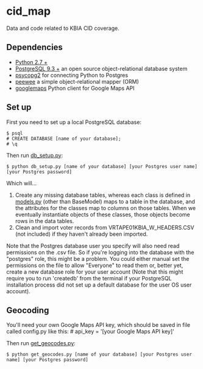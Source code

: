 cid_map
=======

Data and code related to KBIA CID coverage.

Dependencies
------------

*	[Python 2.7 +](https://www.python.org/ "Python 2.7")
*	[PostgreSQL 9.3 +](http://www.postgresql.org/ "PostgreSQL") an open source object-relational database system
*	[psycopg2](http://initd.org/psycopg/ "psycopg2") for connecting Python to Postgres
*	[peewee](https://peewee.readthedocs.org/en/latest/) a simple object-relational mapper (ORM)
*	[googlemaps](https://github.com/googlemaps/google-maps-services-python "googlemaps") Python client for Google Maps API

Set up
------

First you need to set up a local PostgreSQL database:

	$ psql
	# CREATE DATABASE [name of your database];
	# \q

Then run [db_setup.py](https://github.com/gordonje/cid_map/blob/master/db_setup.py):

	$ python db_setup.py [name of your database] [your Postgres user name] [your Postgres password]

Which will...

1.	Create any missing database tables, whereas each class is defined in [models.py](https://github.com/ireapps/cid_map/blob/master/models.py) (other than BaseModel) maps to a table in the database, and the attributes for the classes map to columns on those tables. When we eventually instantiate objects of these classes, those objects become rows in the data tables.
2.	Clean and import voter records from VRTAPE01KBIA_W_HEADERS.CSV (not included) if they haven't already been imported.

Note that the Postgres database user you specify will also need read permissions on the .csv file. So if you're logging into the database with the "postgres" role, this might be a problem. You could either manual set the permissions on the file to allow "Everyone" to read them or, better yet, create a new database role for your user account (Note that this might require you to run 'createdb' from the terminal if your PostgreSQL installation process did not set up a default database for the user OS user account).

Geocoding
---------

You'll need your own Google Maps API key, which should be saved in file called config.py like this:
	# api_key = '[your Google Maps API key]'

Then run [get_geocodes.py](https://github.com/gordonje/cid_map/blob/master/get_geocodes.py):

	$ python get_geocodes.py [name of your database] [your Postgres user name] [your Postgres password]


